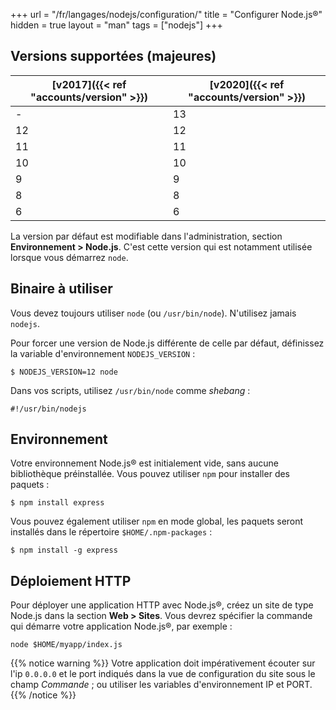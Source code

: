 +++
url = "/fr/langages/nodejs/configuration/"
title = "Configurer Node.js®"
hidden = true
layout = "man"
tags = ["nodejs"]
+++

## Versions supportées (majeures)

| [v2017]({{< ref "accounts/version" >}}) | [v2020]({{< ref "accounts/version" >}}) |
| --------------------------------------- | --------------------------------------- |
| -                                       | 13                                      |
| 12                                      | 12                                      |
| 11                                      | 11                                      |
| 10                                      | 10                                      |
| 9                                       | 9                                       |
| 8                                       | 8                                       |
| 6                                       | 6                                       |

La version par défaut est modifiable dans l'administration, section **Environnement > Node.js**. C'est cette version qui est notamment utilisée lorsque vous démarrez `node`.

## Binaire à utiliser

Vous devez toujours utiliser `node` (ou `/usr/bin/node`). N'utilisez jamais `nodejs`.

Pour forcer une version de Node.js différente de celle par défaut, définissez la variable d'environnement `NODEJS_VERSION` :

```
$ NODEJS_VERSION=12 node
```

Dans vos scripts, utilisez `/usr/bin/node` comme *shebang* :

```
#!/usr/bin/nodejs
```

## Environnement

Votre environnement Node.js® est initialement vide, sans aucune bibliothèque préinstallée. Vous pouvez utiliser `npm` pour installer des paquets :

```
$ npm install express
```

Vous pouvez également utiliser `npm` en mode global, les paquets seront installés dans le répertoire `$HOME/.npm-packages` :

```
$ npm install -g express
```

## Déploiement HTTP

Pour déployer une application HTTP avec Node.js®, créez un site de type Node.js dans la section **Web > Sites**. Vous devrez spécifier la commande qui démarre votre application Node.js®, par exemple :

```
node $HOME/myapp/index.js
```

{{% notice warning %}}
Votre application doit impérativement écouter sur l'ip `0.0.0.0` et le port indiqués dans la vue de configuration du site sous le champ *Commande* ; ou utiliser les variables d'environnement IP et PORT.
{{% /notice %}}
